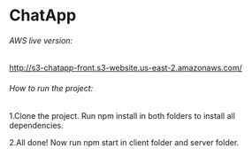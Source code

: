 # ChatApp

###### AWS live version: 
http://s3-chatapp-front.s3-website.us-east-2.amazonaws.com/


###### How to run the project:

1.Clone the project. Run npm install in both folders to install all dependencies.

2.All done! Now run npm start in client folder and server folder.